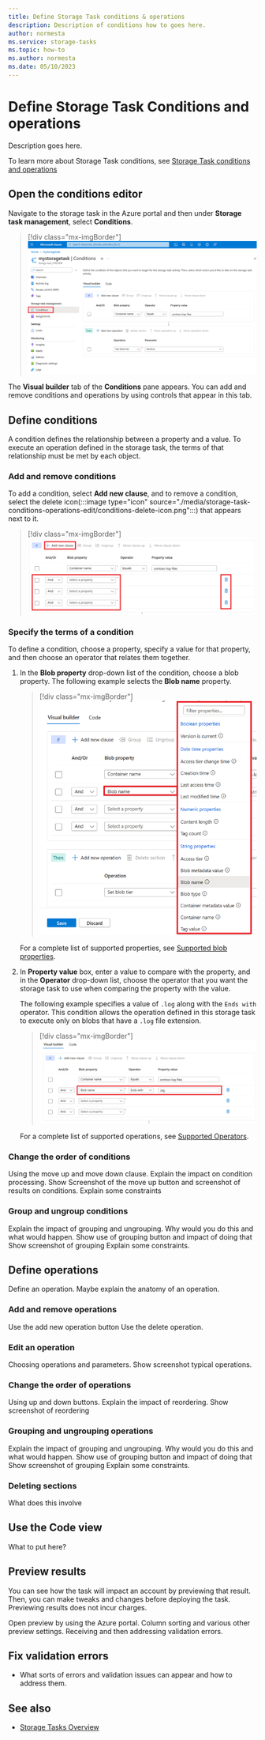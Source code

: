 ```yaml
---
title: Define Storage Task conditions & operations
description: Description of conditions how to goes here.
author: normesta
ms.service: storage-tasks
ms.topic: how-to
ms.author: normesta
ms.date: 05/10/2023
---
```


# Define Storage Task Conditions and operations

Description goes here.

To learn more about Storage Task conditions, see [Storage Task conditions and operations](storage-task-conditions-operations.md)

## Open the conditions editor

Navigate to the storage task in the Azure portal and then under **Storage task management**, select **Conditions**.

> [!div class="mx-imgBorder"]
> ![Screenshot of the Conditions button and the Conditions editor.](./media/storage-task-conditions-operations-edit/storage-task-condition-editor.png)

The **Visual builder** tab of the **Conditions** pane appears. You can add and remove conditions and operations by using controls that appear in this tab.

## Define conditions

A condition defines the relationship between a property and a value. To execute an operation defined in the storage task, the terms of that relationship must be met by each object.

### Add and remove conditions

To add a condition, select **Add new clause**, and to remove a condition, select the delete icon(:::image type="icon" source="./media/storage-task-conditions-operations-edit/conditions-delete-icon.png":::) that appears next to it.

> [!div class="mx-imgBorder"]
> ![Screenshot of the Add new clause button and three conditions that were added to the list of conditions.](./media/storage-task-conditions-operations-edit/storage-task-add-conditions.png)

### Specify the terms of a condition

To define a condition, choose a property, specify a value for that property, and then choose an operator that relates them together.

1. In the **Blob property** drop-down list of the condition, choose a blob property. The following example selects the **Blob name** property. 

   > [!div class="mx-imgBorder"]
   > ![Screenshot of the property drop-down list of a condition.](./media/storage-task-conditions-operations-edit/storage-task-condition-choose-property.png)

   For a complete list of supported properties, see [Supported blob properties](storage-task-conditions-reference.md#supported-blob-properties).

2. In **Property value** box, enter a value to compare with the property, and in the **Operator** drop-down list, choose the operator that you want the storage task to use when comparing the property with the value.

   The following example specifies a value of `.log` along with the `Ends with` operator. This condition allows the operation defined in this storage task to execute only on blobs that have a `.log` file extension.

   > [!div class="mx-imgBorder"]
   > ![Screenshot of an example condition.](./media/storage-task-conditions-operations-edit/storage-task-blob-name-condition.png)

   For a complete list of supported operations, see [Supported Operators](storage-task-conditions-reference.md#supported-operators).

### Change the order of conditions

Using the move up and move down clause.
Explain the impact on condition processing.
Show Screenshot of the move up button and screenshot of results on conditions.
Explain some constraints

### Group and ungroup conditions

Explain the impact of grouping and ungrouping. Why would you do this and what would happen.
Show use of grouping button and impact of doing that
Show screenshot of grouping
Explain some constraints.

## Define operations

Define an operation. Maybe explain the anatomy of an operation.

### Add and remove operations

Use the add new operation button
Use the delete operation.

### Edit an operation

Choosing operations and parameters.
Show screenshot typical operations.

### Change the order of operations

Using up and down buttons.
Explain the impact of reordering.
Show screenshot of reordering

### Grouping and ungrouping operations

Explain the impact of grouping and ungrouping. Why would you do this and what would happen.
Show use of grouping button and impact of doing that
Show screenshot of grouping
Explain some constraints.

### Deleting sections

What does this involve

## Use the Code view

What to put here?

## Preview results

You can see how the task will impact an account by previewing that result. Then, you can make tweaks and changes before deploying the task. Previewing results does not incur charges.

Open preview by using the Azure portal.
Column sorting and various other preview settings.
Receiving and then addressing validation errors.

## Fix validation errors

- What sorts of errors and validation issues can appear and how to address them.

## See also

- [Storage Tasks Overview](overview.md)
